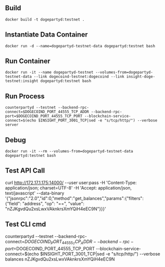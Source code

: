 ## Build

    docker build -t dogepartyd:testnet .


## Instantiate Data Container

    docker run -d --name=dogepartyd-testnet-data dogepartyd:testnet bash


## Run Container

    docker run -it --name dogepartyd-testnet --volumes-from=dogepartyd-testnet-data --link dogecoind-testnet:dogecoind --link insight-doge-testnet:insight dogepartyd:testnet bash


## Run Process

    counterpartyd --testnet --backend-rpc-connect=$DOGECOIND_PORT_44555_TCP_ADDR --backend-rpc-port=$DOGECOIND_PORT_44555_TCP_PORT --blockchain-service-connect=$(echo $INSIGHT_PORT_3001_TCP|sed -e "s/tcp/http/") --verbose server


## Debug

    docker run -it --rm --volumes-from=dogepartyd-testnet-data dogepartyd:testnet bash


## Test API Call

curl http://172.17.1.175:14000/ --user user:pass -H 'Content-Type: application/json; charset=UTF-8' -H 'Accept: application/json, text/javascript' --data-binary '{"jsonrpc":"2.0","id":0,"method":"get_balances","params":{"filters": {"field": "address", "op": "==", "value": "nZJKgvdQu2xsLwxVAknkrsXmYQiH4eEC9N"}}}'


## Test CLI cmd

counterpartyd --testnet --backend-rpc-connect=$DOGECOIND_PORT_44555_TCP_ADDR --backend-rpc-port=$DOGECOIND_PORT_44555_TCP_PORT --blockchain-service-connect=$(echo $INSIGHT_PORT_3001_TCP|sed -e "s/tcp/http/") --verbose balances nZJKgvdQu2xsLwxVAknkrsXmYQiH4eEC9N

